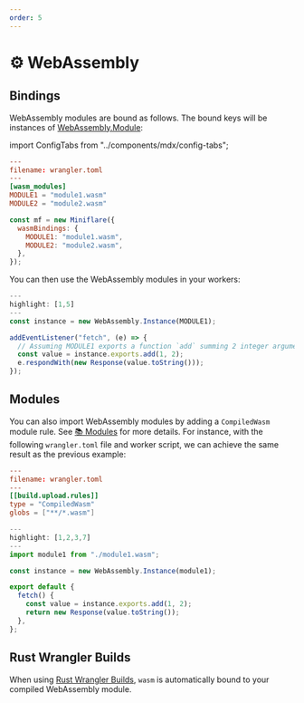 ```yaml
---
order: 5
---
```


# ⚙️ WebAssembly

## Bindings

WebAssembly modules are bound as follows. The bound keys will be instances of
[WebAssembly.Module](https://developer.mozilla.org/en-US/docs/Web/JavaScript/Reference/Global_Objects/WebAssembly/Module):

import ConfigTabs from "../components/mdx/config-tabs";

<ConfigTabs>

```toml
---
filename: wrangler.toml
---
[wasm_modules]
MODULE1 = "module1.wasm"
MODULE2 = "module2.wasm"
```

```js
const mf = new Miniflare({
  wasmBindings: {
    MODULE1: "module1.wasm",
    MODULE2: "module2.wasm",
  },
});
```

</ConfigTabs>

You can then use the WebAssembly modules in your workers:

```js
---
highlight: [1,5]
---
const instance = new WebAssembly.Instance(MODULE1);

addEventListener("fetch", (e) => {
  // Assuming MODULE1 exports a function `add` summing 2 integer arguments
  const value = instance.exports.add(1, 2);
  e.respondWith(new Response(value.toString()));
});
```

## Modules

You can also import WebAssembly modules by adding a `CompiledWasm` module rule.
See [📚 Modules](/core/modules) for more details. For instance, with the
following `wrangler.toml` file and worker script, we can achieve the same result
as the previous example:

```toml
---
filename: wrangler.toml
---
[[build.upload.rules]]
type = "CompiledWasm"
globs = ["**/*.wasm"]
```

```js
---
highlight: [1,2,3,7]
---
import module1 from "./module1.wasm";

const instance = new WebAssembly.Instance(module1);

export default {
  fetch() {
    const value = instance.exports.add(1, 2);
    return new Response(value.toString());
  },
};
```

## Rust Wrangler Builds

When using [Rust Wrangler Builds](/developing/builds#rust), `wasm` is
automatically bound to your compiled WebAssembly module.
